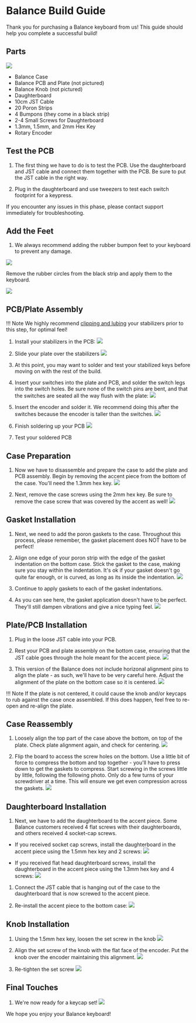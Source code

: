# Balance Build Guide

Thank you for purchasing a Balance keyboard from us! This guide should help you complete a successful build!

## Parts

![](../images/balance/01_parts.jpg)

* Balance Case
* Balance PCB and Plate (not pictured)
* Balance Knob (not pictured)
* Daughterboard
* 10cm JST Cable
* 20 Poron Strips
* 4 Bumpons (they come in a black strip)
* 2-4 Small Screws for Daughterboard
* 1.3mm, 1.5mm, and 2mm Hex Key
* Rotary Encoder

## Test the PCB

1. The first thing we have to do is to test the PCB. Use the daughterboard and JST cable and connect them together with the PCB. Be sure to put the JST cable in the right way.

1. Plug in the daughterboard and use tweezers to test each switch footprint for a keypress.

If you encounter any issues in this phase, please contact support immediately for troubleshooting.

## Add the Feet

1. We always recommend adding the rubber bumpon feet to your keyboard to prevent any damage.

![](../images/balance/02_feet.jpg)

Remove the rubber circles from the black strip and apply them to the keyboard.

![](../images/balance/03_feet_applied.jpg)


## PCB/Plate Assembly

!!! Note
    We highly recommend [clipping and lubing](https://www.youtube.com/watch?v=cD5Zj-ZgMLA) your stabilizers prior to this step, for optimal feel!

1. Install your stabilizers in the PCB:
    ![](../images/balance/04_add_stabs.jpg)

1. Slide your plate over the stabilizers
    ![](../images/balance/05_affix_plate.jpg)

1. At this point, you may want to solder and test your stabilized keys before moving on with the rest of the build.


1. Insert your switches into the plate and PCB, and solder the switch legs into the switch holes. Be sure none of the switch pins are bent, and that the switches are seated all the way flush with the plate:
    ![](../images/balance/06_add_switches.jpg)

1. Insert the encoder and solder it. We recommend doing this after the switches because the encoder is taller than the switches.
    ![](../images/balance/07_add_encoder.jpg)

1. Finish soldering up your PCB
    ![](../images/balance/08_finished_pcb.jpg)

1. Test your soldered PCB

## Case Preparation

1. Now we have to disassemble and prepare the case to add the plate and PCB assembly. Begin by removing the accent piece from the bottom of the case. You'll need the 1.3mm hex key.
    ![](../images/balance/09_remove_accent.jpg)

1. Next, remove the case screws using the 2mm hex key. Be sure to remove the case screw that was covered by the accent as well!
    ![](../images/balance/10_remove_case_screws.jpg)

## Gasket Installation
1. Next, we need to add the poron gaskets to the case. Throughout this process, please remember, the gasket placement does NOT have to be perfect!

1. Align one edge of your poron strip with the edge of the gasket indentation on the bottom case. Stick the gasket to the case, making sure you stay within the indentation. It's ok if your gasket doesn't go quite far enough, or is curved, as long as its inside the indentation.
    ![](../images/balance/11_apply_gaskets.jpg)

1. Continue to apply gaskets to each of the gasket indentations.

1. As you can see here, the gasket application doesn't have to be perfect. They'll still dampen vibrations and give a nice typing feel.
    ![](../images/balance/12_gaskets_applied.jpg)


## Plate/PCB Installation
1. Plug in the loose JST cable into your PCB.

1. Rest your PCB and plate assembly on the bottom case, ensuring that the JST cable goes through the hole meant for the accent piece.
    ![](../images/balance/13_thread_jst.jpg)

1. This version of the Balance does not include horizonal alignment pins to align the plate - as such, we'll have to be very careful here. Adjust the alignment of the plate on the bottom case so it is centered.
    ![](../images/balance/14_align_plate.jpg)

!!! Note
    If the plate is not centered, it could cause the knob and/or keycaps to rub against the case once assembled. If this does happen, feel free to re-open and re-align the plate.

## Case Reassembly

1. Loosely align the top part of the case above the bottom, on top of the plate. Check plate alignment again, and check for centering.
    ![](../images/balance/15_add_top_case.jpg)

1. Flip the board to access the screw holes on the bottom. Use a little bit of force to compress the bottom and top together - you'll have to press down to get the gaskets to compress. Start screwing in the screws little by little, following the following photo. Only do a few turns of your screwdriver at a time. This will ensure we get even compression across the gaskets.
    ![](../images/balance/16_assemble_case.jpg)

## Daughterboard Installation

1. Next, we have to add the daughterboard to the accent piece. Some Balance customers received 4 flat screws with their daughterboards, and others received 4 socket-cap screws.

- If you received socket cap screws, install the daughterboard in the accent piece using the 1.5mm hex key and 2 screws:
    ![](../images/balance/17_install_daughterboard_v2.jpg)

- If you received flat head daughterboard screws, install the daughterboard in the accent piece using the 1.3mm hex key and 4 screws:
    ![](../images/balance/17_install_daughterboard_v1.jpg)

1. Connect the JST cable that is hanging out of the case to the daughterboard that is now screwed to the accent piece.

1. Re-install the accent piece to the bottom case:
    ![](../images/balance/18_accent_added.jpg)

## Knob Installation

1. Using the 1.5mm hex key, loosen the set screw in the knob
    ![](../images/balance/19_loosen_knob.jpg)

1. Align the set screw of the knob with the flat face of the encoder. Put the knob over the encoder maintaining this alignment.
    ![](../images/balance/20_align_knob.jpg)

1. Re-tighten the set screw
    ![](../images/balance/21_tighten_knob.jpg)

## Final Touches
1. We're now ready for a keycap set!
    ![](../images/balance/22_ready_for_keycaps.jpg)

We hope you enjoy your Balance keyboard!

